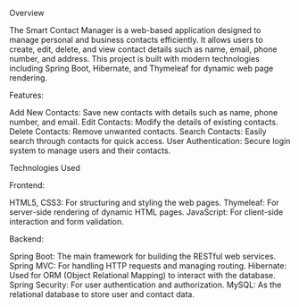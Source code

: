 Overview

The Smart Contact Manager is a web-based application designed to manage personal and business contacts efficiently. It allows users to create, edit, delete, and view contact details such as name, email, phone number, and address. This project is built with modern technologies including Spring Boot, Hibernate, and Thymeleaf for dynamic web page rendering.

Features:

Add New Contacts: Save new contacts with details such as name, phone number, and email.
Edit Contacts: Modify the details of existing contacts.
Delete Contacts: Remove unwanted contacts.
Search Contacts: Easily search through contacts for quick access.
User Authentication: Secure login system to manage users and their contacts.

Technologies Used

Frontend:

HTML5, CSS3: For structuring and styling the web pages.
Thymeleaf: For server-side rendering of dynamic HTML pages.
JavaScript: For client-side interaction and form validation.

Backend:

Spring Boot: The main framework for building the RESTful web services.
Spring MVC: For handling HTTP requests and managing routing.
Hibernate: Used for ORM (Object Relational Mapping) to interact with the database.
Spring Security: For user authentication and authorization.
MySQL: As the relational database to store user and contact data.
